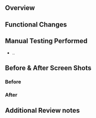 ## Overview


## Functional Changes


## Manual Testing Performed
- ..

## Before & After Screen Shots
<!-- Leave blank if no UI changes -->
### Before

### After


## Additional Review notes
<!-- Add here any extra notes that would be helpful to reviewers -->

<!--
Code standards and PR guidelines can be found at:
- Code Standards: https://github.com/triplea-game/triplea/blob/master/docs/dev/code_standards.md
- Code Format: https://github.com/triplea-game/triplea/blob/master/docs/dev/code_format.md
- Review Process: https://github.com/triplea-game/triplea/blob/master/docs/dev/code_reviews.md
-->

